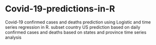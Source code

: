 # Covid-19-predictions-in-R
Covid-19 confirmed cases and deaths prediction using Logistic and time series regression in R.
subset country US
prediction based on daily confirmed cases and deaths 
based on states and province
time series analysis
